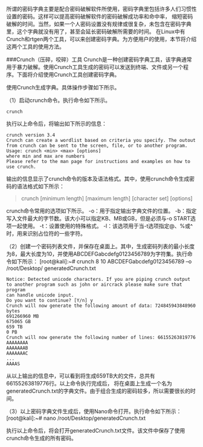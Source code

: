 所谓的密码字典主要是配合密码破解软件所使用，密码字典里包括许多人们习惯性设置的密码。这样可以提高密码破解软件的密码破解成功率和命中率，
缩短密码破解的时间。当然，如果一个人密码设置没有规律或很复杂，未包含在密码字典里，这个字典就没有用了，甚至会延长密码破解所需要的时间。
在Linux中有Crunch和rtgen两个工具，可以来创建密码字典。为方便用户的使用，本节将介绍这两个工具的使用方法。


###Crunch（压碎，咬碎）工具
Crunch是一种创建密码字典工具，该字典通常用于暴力破解。使用Crunch工具生成的密码可以发送到终端、文件或另一个程序。下面将介绍使用Crunch工具创建密码字典。

使用Crunch生成字典。具体操作步骤如下所示。

（1）启动crunch命令。执行命令如下所示。
```shell script
crunch
```

执行以上命令后，将输出如下所示的信息：
```text
crunch version 3.4
Crunch can create a wordlist based on criteria you specify. The outout from crunch can be sent to the screen, file, or to another program.
Usage: crunch <min> <max> [options]
where min and max are numbers
Please refer to the man page for instructions and examples on how to use crunch.
```
输出的信息显示了crunch命令的版本及语法格式。其中，使用crunch命令生成密码的语法格式如下所示：
> crunch [minimum length] [maximum length] [character set] [options]


crunch命令常用的选项如下所示。
-o：用于指定输出字典文件的位置。
-b：指定写入文件最大的字节数。该大小可以指定KB、MB或GB，但是必须与-o START选项一起使用。
-t：设置使用的特殊格式。
-l：该选项用于当-t选项指定@、%或^时，用来识别占位符的一些字符。

（2）创建一个密码列表文件，并保存在桌面上。其中，生成密码列表的最小长度为8，最大长度为10，并使用ABCDEFGabcdefg0123456789为字符集。执行命令如下所示：
[root@kali]:~# crunch 8 10 ABCDEFGabcdefg0123456789 –o /root/Desktop/ generatedCrunch.txt

```text
Notice: Detected unicode characters. If you are piping crunch output
to another program such as john or aircrack please make sure that program
can handle unicode input.
Do you want to continue? [Y/n] y
Crunch will now generate the following amount of data: 724845943848960 bytes
691266960 MB
675065 GB
659 TB
0 PB
Crunch will now generate the following number of lines: 66155263819776
AAAAAAAA
AAAAAAAB
AAAAAAAC
...
AAAAS
```

从以上输出的信息中，可以看到将生成659TB大的文件，总共有66155263819776行。以上命令执行完成后，
将在桌面上生成一个名为generatedCrunch.txt的字典文件。由于组合生成的密码较多，所以需要很长的时间。

（3）以上密码字典文件生成后，使用Nano命令打开。执行命令如下所示：
[root@kali]:~# nano /root/Desktop/generatedCrunch.txt

执行以上命令后，将会打开generatedCrunch.txt文件。该文件中保存了使用crunch命令生成的所有密码。
